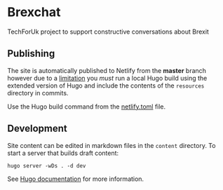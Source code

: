 # Brexchat

TechForUk project to support constructive conversations about Brexit

## Publishing

The site is automatically published to Netlify from the **master** branch however due to a
[limitation](https://github.com/netlify/build-image/issues/182) you _must_ run a local Hugo
build using the extended version of Hugo and include the contents of the `resources` directory
in commits.

Use the Hugo build command from the [netlify.toml](./netlify.toml) file.

## Development

Site content can be edited in markdown files in the `content` directory. To start a server that builds draft content:

```
hugo server -wDs . -d dev
```

See [Hugo documentation](https://gohugo.io/documentation/) for more information.
